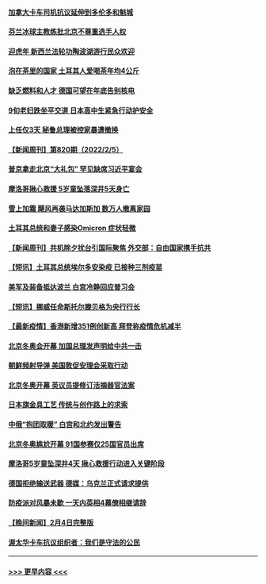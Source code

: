 #### [加拿大卡车司机抗议延伸到多伦多和魁城](../pages/prog202/a103341245.md?t=02070150) 
#### [芬兰冰球主教练批北京不尊重选手人权](../pages/prog202/a103341213.md?t=02070150) 
#### [迎虎年 新西兰法轮功陶波湖游行民众欢迎](../pages/prog202/a103341187.md?t=02070150) 
#### [泡在茶里的国家 土耳其人爱喝茶年均4公斤](../pages/prog202/a103341107.md?t=02070150) 
#### [缺乏燃料和人才 德国可望在年底告别核电](../pages/prog202/a103341099.md?t=02070150) 
#### [9旬老妇跌坐平交道 日本高中生紧急行动护安全](../pages/prog202/a103341094.md?t=02070150) 
#### [上任仅3天 秘鲁总理被控家暴遭撤换](../pages/prog202/a103341053.md?t=02070150) 
#### [【新闻周刊】第820期（2022/2/5）](../pages/prog202/a103341040.md?t=02070150) 
#### [普京拿走北京“大礼包” 罕见缺席习近平宴会](../pages/prog202/a103341015.md?t=02070150) 
#### [摩洛哥揪心救援 5岁童坠落深井5天身亡](../pages/prog202/a103341021.md?t=02070150) 
#### [雪上加霜 飓风再袭马达加斯加 数万人撤离家园](../pages/prog202/a103340960.md?t=02070150) 
#### [土耳其总统和妻子感染Omicron 症状轻微](../pages/prog202/a103340881.md?t=02070150) 
#### [【新闻周刊】共机除夕扰台引国际聚焦 外交部：自由国家携手抗共](../pages/prog202/a103340808.md?t=02070150) 
#### [【短讯】土耳其总统埃尔多安染疫 已接种三剂疫苗](../pages/prog202/a103340763.md?t=02070150) 
#### [美军及装备抵达波兰 白宫冷静回应普习会](../pages/prog202/a103340747.md?t=02070150) 
#### [【短讯】挪威任命斯托尔滕贝格为央行行长](../pages/prog202/a103340751.md?t=02070150) 
#### [【最新疫情】香港新增351例创新高 拜登称疫情危机减半](../pages/prog202/a103340614.md?t=02070150) 
#### [北京冬奥会开幕 加国总理发声明给中共一击](../pages/prog202/a103340513.md?t=02070150) 
#### [朝鲜频射导弹 美国敦促安理会采取行动](../pages/prog202/a103340620.md?t=02070150) 
#### [北京冬奥开幕 英议员提修订活摘器官法案](../pages/prog202/a103340589.md?t=02070150) 
#### [日本旗金具工艺 传统与创作路上的求索](../pages/prog202/a103340582.md?t=02070150) 
#### [中俄“抱团取暖” 白宫和北约发出警告](../pages/prog202/a103340444.md?t=02070150) 
#### [北京冬奥尴尬开幕 91国参赛仅25国官员出席](../pages/prog202/a103340406.md?t=02070150) 
#### [摩洛哥5岁童坠深井4天 揪心救援行动进入关键阶段](../pages/prog202/a103340391.md?t=02070150) 
#### [德国拒绝输送武器 德媒：乌克兰正式请求提供](../pages/prog202/a103340380.md?t=02070150) 
#### [防疫派对风暴未歇 一天内英相4幕僚相继请辞](../pages/prog202/a103340317.md?t=02070150) 
#### [【晚间新闻】2月4日完整版](../pages/prog202/a103340251.md?t=02070150) 
#### [渥太华卡车抗议组织者：我们是守法的公民](../pages/prog202/a103340076.md?t=02070150) 

----
#### [ >>> 更早内容 <<< ](../indexes/prog202-earlier.md)
